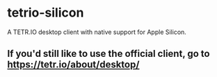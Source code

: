 # tetrio-silicon
A TETR.IO desktop client with native support for Apple Silicon.

## If you'd still like to use the official client, go to https://tetr.io/about/desktop/
